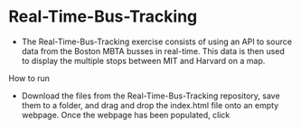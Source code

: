 # Real-Time-Bus-Tracking

* The Real-Time-Bus-Tracking exercise consists of using an API to source data from the Boston MBTA busses in real-time. This data is then used to display the multiple stops between MIT and Harvard on a map.

How to run

* Download the files from the Real-Time-Bus-Tracking repository, save them to a folder, and drag and drop the index.html file onto an empty webpage. Once the webpage has been populated, click 
